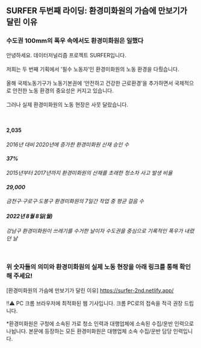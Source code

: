 
## SURFER 두번째 라이딩: 환경미화원의 가슴에 만보기가 달린 이유

### 수도권 100mm의 폭우 속에서도 환경미화원은 일했다

안녕하세요. 데이터저널리즘 프로젝트 SURFER입니다.
<br><br>
저희는 두 번째 기획에서 '필수 노동자’인 환경미화원의 노동 환경을 다뤘습니다. 
<br><br>
올해 국제노동기구가 노동기본권에 ‘안전하고 건강한 근로환경’을 추가하면서 국제적으로 안전한 노동 환경의 중요성은 커지고 있습니다. 
<br><br>
그러나 실제 환경미화원의 노동 현장은 사뭇 달랐습니다. 

<br>

#### 2,035

*2016년 대비 2020년에 증가한 환경미화원 산재 승인 수*

#### ***37%***

*2015년부터 2017년까지 환경미화원의 산재를 초래한 청소차 사고 발생 비율*

#### ***29,000***

*금천구·구로구·도봉구 환경미화원의 7일간 작업 중 평균 걸음 수*

#### ***2022년 8월 8일(월)***

*강남구 환경미화원이 쓰레기를 수거한 날이자 수도권을 중심으로 기록적인 폭우가 내렸던 날*

<br>

### 위 숫자들의 의미와 환경미화원의 실제 노동 현장을 아래 링크를 통해 확인해 주세요!

[환경미화원의 가슴에 만보기가 달린 이유]
https://surfer-2nd.netlify.app/

‼️⚠️ PC 크롬 브라우저에 최적화된 웹 기사입니다. 크롬 PC로의 접속을 적극 권장 드립니다. 

*환경미화원은 구청에 소속된 가로 청소 인력과 대행업체에 소속된 수집/운반 인력으로 나뉩니다. 본문에 등장하는 모든 환경미화원은 대행업체 소속 수집/운반 담당 인력입니다.
